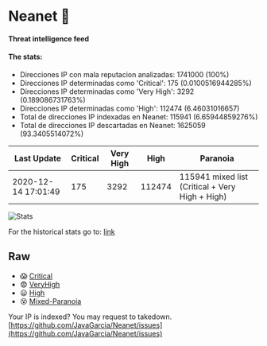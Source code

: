 # Neanet :hocho:
#### Threat intelligence feed
#### The stats:

- Direcciones IP con mala reputacion analizadas: 1741000 (100%)
- Direcciones IP determinadas como 'Critical':  175 (0.0100516944285%)
- Direcciones IP determinadas como 'Very High':  3292 (0.189086731763%)
- Direcciones IP determinadas como 'High':  112474 (6.46031016657)
- Total de direcciones IP indexadas en Neanet:  115941 (6.65944859276%)
- Total de direcciones IP descartadas en Neanet:  1625059 (93.3405514072%)

| Last Update | Critical | Very High | High | Paranoia |
| --- | --- | --- | --- | --- |
| 2020-12-14 17:01:49 | 175 | 3292 | 112474 | 115941 mixed list (Critical + Very High + High)|

![Stats](https://docs.google.com/spreadsheets/d/e/2PACX-1vSnaNMIXVabIpDJjufMlzH7poXnshF3mgd8Is1g9ytUEzVsP5my4Trn8f-xkoLLQ38xpL3HtmUexLo6/pubchart?oid=501124687&format=image)

For the historical stats go to: [link](/stats.csv)
## Raw
- :scream: [Critical](https://raw.githubusercontent.com/JavaGarcia/Neanet/master/blacklists/neanet_critical.txt)
- :fearful: [VeryHigh](https://raw.githubusercontent.com/JavaGarcia/Neanet/master/blacklists/neanet_veryHigh.txtt)
- :frowning: [High](https://raw.githubusercontent.com/JavaGarcia/Neanet/master/blacklists/neanet_high.txt)
- :dizzy_face: [Mixed-Paranoia](https://raw.githubusercontent.com/JavaGarcia/Neanet/master/blacklists/neanet_all.txt)


Your IP is indexed? You may request to takedown. [https://github.com/JavaGarcia/Neanet/issues](https://github.com/JavaGarcia/Neanet/issues)























































































































































































































































































































































































































































































































































































































































































































































































































































































































































































































































































































































































































































































































































































































































































































































































































































































































































































































































































































































































































































































































































































































































































































































































































































































































































































































































































































































































































































































